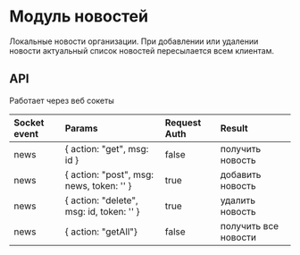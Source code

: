 # Модуль новостей
Локальные новости организации.
При добавлении или удалении новости актуальный список новостей пересылается всем клиентам.

## API
Работает через веб сокеты

| Socket event        | Params | Request Auth | Result |
| :----------  | :----- | :----------- | :----- |
| news | { action: "get",  msg: id } | false | получить новость|
| news  | { action: "post", msg: news, token: '' } | true | добавить новость |
| news  |  { action: "delete", msg: id, token: '' } | true | удалить новость |
| news  |  { action: "getAll"} | false | получить все новости |
